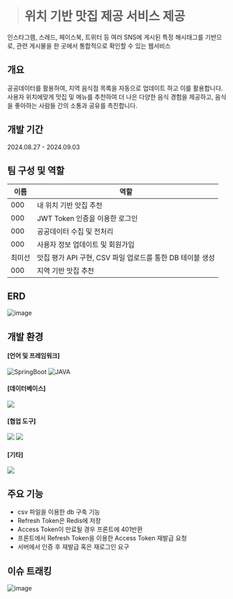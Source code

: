 

> # 위치 기반 맛집 제공 서비스 제공
인스타그램, 스레드, 페이스북, 트위터 등 여러 SNS에 게시된 특정 해시태그를 기반으로, 관련 게시물을 한 곳에서 통합적으로 확인할 수 있는 웹서비스


## 개요
공공데이터를 활용하여, 지역 음식점 목록을 자동으로 업데이트 하고 이를 활용합니다. 
사용자 위치에맞게 맛집 및 메뉴를 추천하여 더 나은 다양한 음식 경험을 제공하고, 음식을 좋아하는 사람들 간의 소통과 공유를 촉진합니다.

## 개발 기간
2024.08.27 - 2024.09.03

## 팀 구성 및 역할
|이름|역할|
|------|---|
|000|내 위치 기반 맛집 추천|
|000|JWT Token 인증을 이용한 로그인|
|000|공공데이터 수집 및 전처리|
|000|사용자 정보 업데이트 및 회원가입|
|최미선|맛집 평가 API 구현, CSV 파일 업로드를 통한 DB 테이블 생성 |
|000|지역 기반 맛집 추천|

## ERD
![image](https://github.com/user-attachments/assets/83479aee-5754-468e-932b-877c60074641)


## 개발 환경
#### [언어 및 프레임워크] 
<div>
  <img alt="SpringBoot" src ="https://img.shields.io/badge/Spring Boot-6DB33F.svg?&style=for-the-badge&logo=Spring Boot&logoColor=white"/> 
<!--   <img alt="SpringSecurity" src ="https://img.shields.io/badge/Spring Security-6DB33F.svg?&style=for-the-badge&logo=springsecurity&logoColor=white"/> 
  <img alt="Hibernate" src ="https://img.shields.io/badge/hibernate-59666C.svg?&style=for-the-badge&logo=hibernate&logoColor=white"/> 
  <img alt="JPA" src ="https://img.shields.io/badge/JPA-6DB33F.svg?&style=for-the-badge&logo=jpa&logoColor=white"/>  -->
  <img alt ="JAVA" src="https://img.shields.io/badge/java-007396?style=for-the-badge&logo=java&logoColor=white">   
</div>


#### [데이터베이스] 
<img src="https://img.shields.io/badge/MySQL-4479A1?style=for-the-badge&logo=MySQL&logoColor=white">

#### [협업 도구]
<div>
    <img src="https://img.shields.io/badge/github-181717?style=for-the-badge&logo=github&logoColor=white">
    <img src="https://img.shields.io/badge/discord-5865F2?style=for-the-badge&logo=discord&logoColor=white">
</div>


#### [기타]
<img src="https://img.shields.io/badge/Redis-DC382D?style=for-the-badge&logo=Redis&logoColor=white"> 


## 주요 기능
- csv 파일을 이용한 db 구축 기능
- Refresh Token은 Redis에 저장
- Access Token이 만료될 경우 프론트에 401반환
- 프론트에서 Refresh Token을 이용한 Access Token 재발급 요청
- 서버에서 인증 후 재발급 혹은 재로그인 요구

## 이슈 트래킹
![image](https://github.com/user-attachments/assets/24504b2c-4a4d-455e-b354-b10649ec910d)


